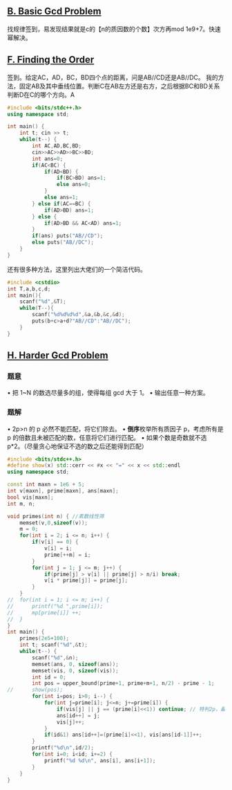 ## [B. Basic Gcd Problem](https://ac.nowcoder.com/acm/contest/5669/B)
找规律签到，易发现结果就是c的【n的质因数的个数】次方再mod 1e9+7。快速幂解决。
## [F. Finding the Order](https://ac.nowcoder.com/acm/contest/5669/F)
签到。给定AC，AD，BC，BD四个点的距离，问是AB//CD还是AB//DC。
我的方法，固定AB及其中垂线位置。判断C在AB左方还是右方，之后根据BC和BD关系判断D在C的哪个方向。A
```cpp
#include <bits/stdc++.h>
using namespace std;

int main() {
    int t; cin >> t;
    while(t--) {
    	int AC,AD,BC,BD;
	    cin>>AC>>AD>>BC>>BD;
	    int ans=0;
	    if(AC<BC) {
	    	if(AD<BD) {
	    		if(BC>BD) ans=1;
	    		else ans=0;
			}
			else ans=1;
		} else if(AC==BC) {
			if(AD>BD) ans=1;
		} else {
			if(AD>BD && AC<AD) ans=1;
		}
	    if(ans) puts("AB//CD");
	    else puts("AB//DC");
	}
}
```
还有很多种方法，这里列出大佬们的一个简洁代码。
```cpp
#include <cstdio>
int T,a,b,c,d;
int main(){
    scanf("%d",&T);
    while(T--){
        scanf("%d%d%d%d",&a,&b,&c,&d);
        puts(b+c>a+d?"AB//CD":"AB//DC");
    }
}
```

## [H. Harder Gcd Problem](https://ac.nowcoder.com/acm/contest/5669/H)
### 题意 
• 把 1~N 的数选尽量多的组，使得每组 gcd 大于 1。 
• 输出任意一种方案。 
### 题解
• 2p>n 的 p 必然不能匹配，将它们除去。 
• **倒序**枚举所有质因子 p，考虑所有是 p 的倍数且未被匹配的数，任意将它们进行匹配。 
• 如果个数是奇数就不选 p*2。（尽量贪心地保证不选的数之后还能得到匹配） 
```cpp
#include <bits/stdc++.h>
#define show(x) std::cerr << #x << "=" << x << std::endl
using namespace std;

const int maxn = 1e6 + 5;
int v[maxn], prime[maxn], ans[maxn];
bool vis[maxn];
int m, n;

void primes(int n) { //素数线性筛
	memset(v,0,sizeof(v));
	m = 0;
	for(int i = 2; i <= n; i++) {
		if(v[i] == 0) {
			v[i] = i;
			prime[++m] = i;
		}
		for(int j = 1; j <= m; j++) {
			if(prime[j] > v[i] || prime[j] > n/i) break;
			v[i * prime[j]] = prime[j];
		}
	}
//	for(int i = 1; i <= m; i++) {
//		printf("%d ",prime[i]);
//		mp[prime[i]] ++;
//	}
}
int main() {
	primes(2e5+100);
	int t; scanf("%d",&t);
	while(t--) {
		scanf("%d",&n);
		memset(ans, 0, sizeof(ans));
		memset(vis, 0, sizeof(vis));
		int id = 0;
		int pos = upper_bound(prime+1, prime+m+1, n/2) - prime - 1;
//		show(pos);
		for(int i=pos; i>0; i--) {
			for(int j=prime[i]; j<=n; j+=prime[i]) {
				if(vis[j] || j == (prime[i]<<1)) continue; // 特判2p，最后加入
				ans[id++] = j;
				vis[j]++;
			}
			if(id&1) ans[id++]=(prime[i]<<1), vis[ans[id-1]]++;
		}
		printf("%d\n",id/2);
		for(int i=0; i<id; i+=2) {
			printf("%d %d\n", ans[i], ans[i+1]);
		}
	}
} 
```